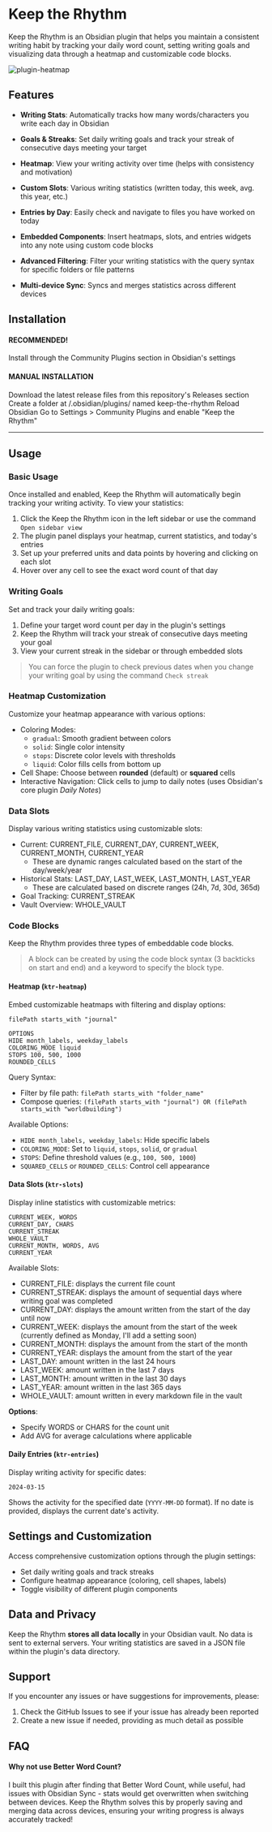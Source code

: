 # Keep the Rhythm

Keep the Rhythm is an Obsidian plugin that helps you maintain a consistent writing habit by tracking your daily word count, setting writing goals and visualizing data through a heatmap and customizable code blocks.

![plugin-heatmap](docs/image.png)

## Features

- **Writing Stats**: Automatically tracks how many words/characters you write each day in Obsidian

- **Goals & Streaks**: Set daily writing goals and track your streak of consecutive days meeting your target

- **Heatmap**: View your writing activity over time (helps with consistency and motivation)
- **Custom Slots**: Various writing statistics (written today, this week, avg. this year, etc.)
- **Entries by Day**: Easily check and navigate to files you have worked on today

- **Embedded Components**: Insert heatmaps, slots, and entries widgets into any note using custom code blocks
- **Advanced Filtering**: Filter your writing statistics with the query syntax for specific folders or file patterns

- **Multi-device Sync**: Syncs and merges statistics across different devices

## Installation

#### RECOMMENDED!

Install through the Community Plugins section in Obsidian's settings

#### MANUAL INSTALLATION

Download the latest release files from this repository's Releases section
Create a folder at /.obsidian/plugins/ named keep-the-rhythm
Reload Obsidian
Go to Settings > Community Plugins and enable "Keep the Rhythm"

---

## Usage

### Basic Usage

Once installed and enabled, Keep the Rhythm will automatically begin tracking your writing activity. To view your statistics:

1. Click the Keep the Rhythm icon in the left sidebar or use the command `Open sidebar view`
2. The plugin panel displays your heatmap, current statistics, and today's entries
3. Set up your preferred units and data points by hovering and clicking on each slot
4. Hover over any cell to see the exact word count of that day

### Writing Goals

Set and track your daily writing goals:

1. Define your target word count per day in the plugin's settings
2. Keep the Rhythm will track your streak of consecutive days meeting your goal
3. View your current streak in the sidebar or through embedded slots

> You can force the plugin to check previous dates when you change your writing goal by using the command `Check streak`

### Heatmap Customization

Customize your heatmap appearance with various options:

- Coloring Modes:
    - `gradual`: Smooth gradient between colors
    - `solid`: Single color intensity
    - `stops`: Discrete color levels with thresholds
    - `liquid`: Color fills cells from bottom up
- Cell Shape: Choose between **rounded** (default) or **squared** cells
- Interactive Navigation: Click cells to jump to daily notes (uses Obsidian's core plugin _Daily Notes_)

### Data Slots

Display various writing statistics using customizable slots:

- Current: CURRENT_FILE, CURRENT_DAY, CURRENT_WEEK, CURRENT_MONTH, CURRENT_YEAR
    - These are dynamic ranges calculated based on the start of the day/week/year
- Historical Stats: LAST_DAY, LAST_WEEK, LAST_MONTH, LAST_YEAR
    - These are calculated based on discrete ranges (24h, 7d, 30d, 365d)
- Goal Tracking: CURRENT_STREAK
- Vault Overview: WHOLE_VAULT

### Code Blocks

Keep the Rhythm provides three types of embeddable code blocks.

> A block can be created by using the code block syntax (3 backticks on start and end) and a keyword to specify the block type.

#### Heatmap (`ktr-heatmap`)

Embed customizable heatmaps with filtering and display options:

```ktr-heatmap
filePath starts_with "journal"

OPTIONS
HIDE month_labels, weekday_labels
COLORING_MODE liquid
STOPS 100, 500, 1000
ROUNDED_CELLS
```

Query Syntax:

- Filter by file path: `filePath starts_with "folder_name"`
- Compose queries: `(filePath starts_with "journal") OR (filePath starts_with "worldbuilding")`

Available Options:

- `HIDE month_labels, weekday_labels`: Hide specific labels
- `COLORING_MODE`: Set to `liquid`, `stops`, `solid`, or `gradual`
- `STOPS`: Define threshold values (e.g., `100, 500, 1000`)
- `SQUARED_CELLS` or `ROUNDED_CELLS`: Control cell appearance

#### Data Slots (`ktr-slots`)

Display inline statistics with customizable metrics:

```ktr-slots
CURRENT_WEEK, WORDS
CURRENT_DAY, CHARS
CURRENT_STREAK
WHOLE_VAULT
CURRENT_MONTH, WORDS, AVG
CURRENT_YEAR
```

Available Slots:

- CURRENT_FILE: displays the current file count
- CURRENT_STREAK: displays the amount of sequential days where writing goal was completed
- CURRENT_DAY: displays the amount written from the start of the day until now
- CURRENT_WEEK: displays the amount from the start of the week (currently defined as Monday, I'll add a setting soon)
- CURRENT_MONTH: displays the amount from the start of the month
- CURRENT_YEAR: displays the amount from the start of the year
- LAST_DAY: amount written in the last 24 hours
- LAST_WEEK: amount written in the last 7 days
- LAST_MONTH: amount written in the last 30 days
- LAST_YEAR: amount written in the last 365 days
- WHOLE_VAULT: amount written in every markdown file in the vault

**Options**:

- Specify WORDS or CHARS for the count unit
- Add AVG for average calculations where applicable

#### Daily Entries (`ktr-entries`)

Display writing activity for specific dates:

```ktr-entries
2024-03-15
```

Shows the activity for the specified date (`YYYY-MM-DD` format). If no date is provided, displays the current date's activity.

## Settings and Customization

Access comprehensive customization options through the plugin settings:

- Set daily writing goals and track streaks
- Configure heatmap appearance (coloring, cell shapes, labels)
- Toggle visibility of different plugin components

## Data and Privacy

Keep the Rhythm **stores all data locally** in your Obsidian vault. No data is sent to external servers. Your writing statistics are saved in a JSON file within the plugin's data directory.

## Support

If you encounter any issues or have suggestions for improvements, please:

1. Check the GitHub Issues to see if your issue has already been reported
2. Create a new issue if needed, providing as much detail as possible

## FAQ

#### Why not use Better Word Count?

I built this plugin after finding that Better Word Count, while useful, had issues with Obsidian Sync - stats would get overwritten when switching between devices.
Keep the Rhythm solves this by properly saving and merging data across devices, ensuring your writing progress is always accurately tracked!
